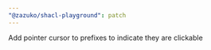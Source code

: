 ```yaml
---
"@zazuko/shacl-playground": patch
---
```


Add pointer cursor to prefixes to indicate they are clickable
